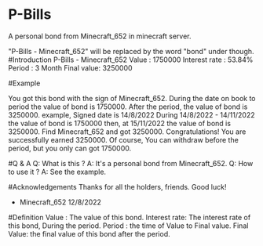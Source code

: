 # P-Bills
A personal bond from Minecraft_652 in minecraft server.

"P-Bills - Minecraft_652" will be replaced by the word "bond" under though.
#Introduction
P-Bills - Minecraft_652
Value : 1750000
Interest rate : 53.84%
Period : 3 Month
Final value: 3250000

#Example

You got this bond with the sign of Minecraft_652.
During the date on book to period the value of bond is 1750000.
After the period, the value of bond is 3250000.
example, Signed date is 14/8/2022
During 14/8/2022 - 14/11/2022 the value of bond is 1750000
then, at 15/11/2022 the value of bond is 3250000.
Find Minecraft_652 and got 3250000.
Congratulations! You are successfully earned 3250000.
Of course, You can withdraw before the period, but you only can got 1750000.

#Q & A
Q: What is this ?
A: It's a personal bond from Minecraft_652.
Q: How to use it ?
A: See the example.

#Acknowledgements
Thanks for all the holders, friends.
Good luck!

- Minecraft_652 12/8/2022

#Definition
Value : The value of this bond.
Interest rate: The interest rate of this bond, During the period.
Period : the time of Value to Final value.
Final Value: the final value of this bond after the period.
